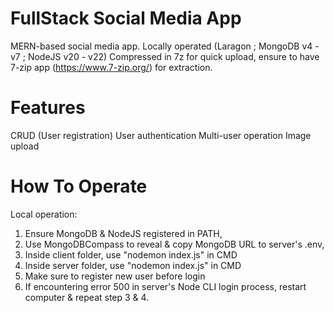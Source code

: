 # FullStack Social Media App
MERN-based social media app.
Locally operated (Laragon ; MongoDB v4 - v7 ; NodeJS v20 - v22)
Compressed in 7z for quick upload, ensure to have 7-zip app (https://www.7-zip.org/) for extraction.

# Features
CRUD (User registration)
User authentication
Multi-user operation
Image upload

# How To Operate

Local operation:
1. Ensure MongoDB & NodeJS registered in PATH,
2. Use MongoDBCompass to reveal & copy MongoDB URL to server's .env,
3. Inside client folder, use "nodemon index.js" in CMD
4. Inside server folder, use "nodemon index.js" in CMD
5. Make sure to register new user before login
6. If encountering error 500 in server's Node CLI login process, restart computer & repeat step 3 & 4.
